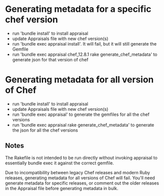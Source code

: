 # Generating metadata for a specific chef version

- run 'bundle install' to install appraisal
- update Appraisals file with new chef version(s)
- run 'bundle exec appraisal install'. It will fail, but it will still generate the Gemfile
- run 'bundle exec appraisal chef_12.8.1 rake generate_chef_metadata' to generate json for that version of chef

# Generating metadata for all version of Chef

- run 'bundle install' to install appraisal
- update Appraisals file with new chef version(s)
- run 'bundle exec appraisal' to generate the gemfiles for all the chef versions
- run 'bundle exec appraisal rake generate_chef_metadata' to generate the json for all the chef versions

## Notes

The Rakefile is not intended to be run directly without invoking appraisal to essentially bundle exec it against the correct gemfile.

Due to incompatibility between legacy Chef releases and modern Ruby releases, generating metadata for all versions of Chef will fail. You'll need generate metadata for specific releases, or comment out the older releases in the Appraisal file before generating metadata in bulk.
